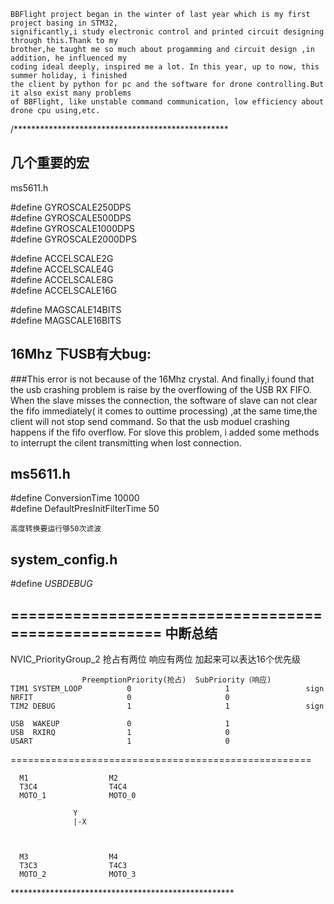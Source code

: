     BBFlight project began in the winter of last year which is my first project basing in STM32, 
    significantly,i study electronic control and printed circuit designing through this.Thank to my 
    brother,he taught me so much about progamming and circuit design ,in addition, he influenced my 
    coding ideal deeply, inspired me a lot. In this year, up to now, this summer holiday, i finished 
    the client by python for pc and the software for drone controlling.But it also exist many problems 
    of BBFlight, like unstable command communication, low efficiency about drone cpu using,etc.



/*************************************************

几个重要的宏 
------------------------
ms5611.h

\#define GYROSCALE250DPS<br>
\#define GYROSCALE500DPS<br>
\#define GYROSCALE1000DPS<br>
\#define GYROSCALE2000DPS<br>

\#define ACCELSCALE2G<br>
\#define ACCELSCALE4G<br>
\#define ACCELSCALE8G<br>
\#define ACCELSCALE16G<br>

\#define MAGSCALE14BITS<br>
\#define MAGSCALE16BITS<br>


16Mhz 下USB有大bug:
-----------------------
###This error is not because of the 16Mhz crystal.
    And finally,i found that the usb crashing problem is raise by the overflowing of the USB RX FIFO.
    When the slave misses the connection, the software of slave can not clear the fifo immediately(
    it comes to outtime processing) ,at the same time,the client will not stop send command.
    So that the usb moduel crashing happens if the fifo overflow.
    For slove this problem, i added some methods to interrupt the cilent transmitting when lost connection.


ms5611.h
----------------------
\#define ConversionTime 10000<br>
\#define DefaultPresInitFilterTime 50<br>

`高度转换要运行够50次滤波`


system_config.h
---------------------
\#define _USBDEBUG_<br>


\====================================================
中断总结
----------------------------------------------------
NVIC_PriorityGroup_2
抢占有两位 响应有两位 加起来可以表达16个优先级

                    PreemptionPriority(抢占)  SubPriority（响应)
    TIM1 SYSTEM_LOOP          0                     1                 sign
    NRFIT                     0	                    0
    TIM2 DEBUG                1                     1                 sign

    USB  WAKEUP               0                     1
    USB  RXIRQ    	          1                     0
    USART                     1	                    0
\====================================================

      M1                  M2
      T3C4                T4C4
      MOTO_1              MOTO_0

                  Y
                  |-X



      M3                  M4
      T3C3                T4C3
      MOTO_2              MOTO_3

\***************************************************
